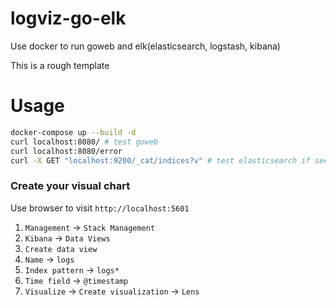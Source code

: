 # logviz-go-elk

Use docker to run goweb and elk(elasticsearch, logstash, kibana)

This is a rough template

# Usage

```bash
docker-compose up --build -d
curl localhost:8080/ # test goweb
curl localhost:8080/error
curl -X GET "localhost:9200/_cat/indices?v" # test elasticsearch if see .ds-logs-generic-default-xxx then success
```

### Create your visual chart

Use browser to visit `http://localhost:5601`

1. `Management` -> `Stack Management`
2. `Kibana` -> `Data Views`
3. `Create data view`
4. `Name` -> `logs`
5. `Index pattern` -> `logs*`
6. `Time field` -> `@timestamp`
7. `Visualize` -> `Create visualization` -> `Lens`
